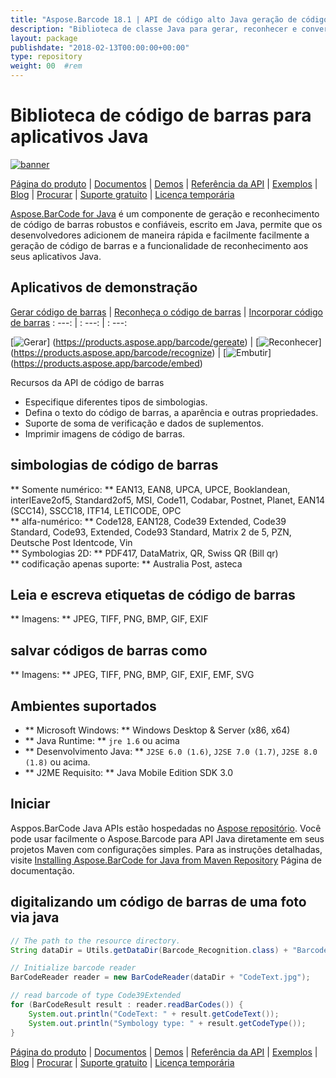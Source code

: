 ```yaml
---
title: "Aspose.Barcode 18.1 | API de código alto Java geração de código de barras" 
description: "Biblioteca de classe Java para gerar, reconhecer e converter códigos de barras. Suporta simbologias numéricas, alfa-numéricas e 2D de código de barras. Personalize códigos de barras no seu aplicativo Java." 
layout: package
publishdate: "2018-02-13T00:00:00+00:00"
type: repository
weight: 00	#rem
---
```


# Biblioteca de código de barras para aplicativos Java
[![banner](../aspose_barcode-for-java-banner.png)](./)

[Página do produto](https://products.aspose.com/barcode/java) | [Documentos](https://docs.aspose.com/barcode/java/) | [Demos](https://products.aspose.app/barcode/family) | [Referência da API](https://apireference.aspose.com/barcode/java) | [Exemplos](https://github.com/aspose-barcode/Aspose.BarCode-for-Java) | [Blog](https://blog.aspose.com/category/barcode/) | [Procurar](https://search.aspose.com/) | [Suporte gratuito](https://forum.aspose.com/c/barcode) | [Licença temporária](https://purchase.aspose.com/temporary-license)

[Aspose.BarCode for Java](https://products.aspose.com/barcode/java) é um componente de geração e reconhecimento de código de barras robustos e confiáveis, escrito em Java, permite que os desenvolvedores adicionem de maneira rápida e facilmente facilmente a geração de código de barras e a funcionalidade de reconhecimento aos seus aplicativos Java.

## Aplicativos de demonstração

[Gerar código de barras](https://products.aspose.app/barcode/generate) | [Reconheça o código de barras](https://products.aspose.app/barcode/recognize) | [Incorporar código de barras](https://products.aspose.app/barcode/embed)
: ---: | : ---: | : ---:

[![Gerar](https://products.aspose.app/barcode/generate/img/aspose_generate-app-48.png)] (https://products.aspose.app/barcode/gereate) | [![Reconhecer](https://products.aspose.app/barcode/recognize/img/aspose_recognize-app-48.png)] (https://products.aspose.app/barcode/recognize) | [![Embutir](https://products.aspose.app/barcode/embed/img/aspose_embed-app-48.png)] (https://products.aspose.app/barcode/embed)

Recursos da API de código de barras
- Especifique diferentes tipos de simbologias.
- Defina o texto do código de barras, a aparência e outras propriedades.
- Suporte de soma de verificação e dados de suplementos.
- Imprimir imagens de código de barras.

## simbologias de código de barras
** Somente numérico: ** EAN13, EAN8, UPCA, UPCE, Booklandean, interlEave2of5, Standard2of5, MSI, Code11, Codabar, Postnet, Planet, EAN14 (SCC14), SSCC18, ITF14, LETICODE, OPC \
** alfa-numérico: ** Code128, EAN128, Code39 Extended, Code39 Standard, Code93, Extended, Code93 Standard, Matrix 2 de 5, PZN, Deutsche Post Identcode, Vin \
** Symbologias 2D: ** PDF417, DataMatrix, QR, Swiss QR (Bill qr) \
** codificação apenas suporte: ** Australia Post, asteca

## Leia e escreva etiquetas de código de barras
** Imagens: ** JPEG, TIFF, PNG, BMP, GIF, EXIF

## salvar códigos de barras como
** Imagens: ** JPEG, TIFF, PNG, BMP, GIF, EXIF, EMF, SVG

## Ambientes suportados
- ** Microsoft Windows: ** Windows Desktop & Server (x86, x64)
- ** Java Runtime: ** `jre 1.6` ou acima
- ** Desenvolvimento Java: ** `J2SE 6.0 (1.6)`, `J2SE 7.0 (1.7)`, `J2SE 8.0 (1.8)` ou acima.
- ** J2ME Requisito: ** Java Mobile Edition SDK 3.0

## Iniciar

Asppos.BarCode Java APIs estão hospedadas no [Aspose repositório](https://repository.aspose.com/barcode/). Você pode usar facilmente o Aspose.Barcode para API Java diretamente em seus projetos Maven com configurações simples. Para as instruções detalhadas, visite [Installing Aspose.BarCode for Java from Maven Repository](https://docs.aspose.com/barcode/java/installation/) Página de documentação.

## digitalizando um código de barras de uma foto via java

```java
// The path to the resource directory.
String dataDir = Utils.getDataDir(Barcode_Recognition.class) + "BarcodeReader/basic_features/";

// Initialize barcode reader
BarCodeReader reader = new BarCodeReader(dataDir + "CodeText.jpg");

// read barcode of type Code39Extended
for (BarCodeResult result : reader.readBarCodes()) {
    System.out.println("CodeText: " + result.getCodeText());
    System.out.println("Symbology type: " + result.getCodeType());
}
```

[Página do produto](https://products.aspose.com/barcode/java) | [Documentos](https://docs.aspose.com/barcode/java/) | [Demos](https://products.aspose.app/barcode/family) | [Referência da API](https://apireference.aspose.com/barcode/java) | [Exemplos](https://github.com/aspose-barcode/Aspose.BarCode-for-Java) | [Blog](https://blog.aspose.com/category/barcode/) | [Procurar](https://search.aspose.com/) | [Suporte gratuito](https://forum.aspose.com/c/barcode) | [Licença temporária](https://purchase.aspose.com/temporary-license)
